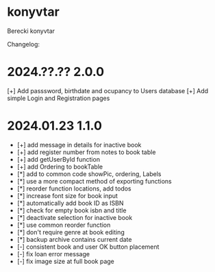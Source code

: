 # konyvtar

Berecki konyvtar

Changelog:

# 2024.??.?? 2.0.0

[+] Add passsword, birthdate and ocupancy to Users database
[+] Add simple Login and Registration pages

# 2024.01.23 1.1.0

- [+] add message in details for inactive book
- [+] add register number from notes to book table
- [+] add getUserById function
- [+] add Ordering to bookTable
- [*] add to common code showPic, ordering, Labels
- [*] use a more compact method of exporting functions
- [*] reorder function locations, add todos
- [*] increase font size for book input
- [*] automatically add book ID as ISBN
- [*] check for empty book isbn and title
- [*] deactivate selection for inactive book
- [*] use common reorder function
- [*] don't require genre at book editing
- [*] backup archive contains current date
- [-] consistent book and user OK button placement
- [-] fix loan error message
- [-] fix image size at full book page

